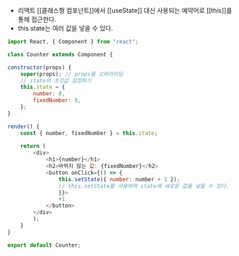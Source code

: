 - 리액트 [[클래스형 컴포넌트]]에서 [[useState]] 대신 사용되는 예약어로 [[this]]를 통해 접근한다.
- this.state는 여러 값을 넣을 수 있다.

```js
import React, { Component } from "react";

class Counter extends Component {

constructor(props) {
	super(props); // props를 오버라이딩
	// state의 초깃값 설정하기
	this.state = {
		number: 0,
		fixedNumber: 0,
	};
}

render() {
	const { number, fixedNumber } = this.state;
	
	return (
		<div>
			<h1>{number}</h1>
			<h2>바뀌지 않는 값: {fixedNumber}</h2>
			<button onClick={() => {
				this.setState({ number: number + 1 }); 
				// this.setState를 사용하여 state에 새로운 값을 넣을 수 있다.
				}}>
				+1
			</button>
		</div>
		);
	}
}

export default Counter;
```